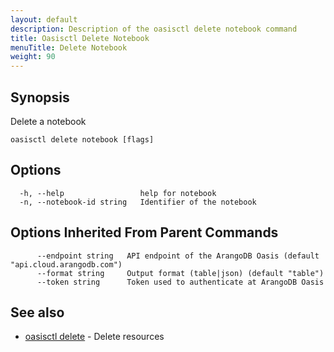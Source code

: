 ```yaml
---
layout: default
description: Description of the oasisctl delete notebook command
title: Oasisctl Delete Notebook
menuTitle: Delete Notebook
weight: 90
---
```

## Synopsis
Delete a notebook

```
oasisctl delete notebook [flags]
```

## Options
```
  -h, --help                 help for notebook
  -n, --notebook-id string   Identifier of the notebook
```

## Options Inherited From Parent Commands
```
      --endpoint string   API endpoint of the ArangoDB Oasis (default "api.cloud.arangodb.com")
      --format string     Output format (table|json) (default "table")
      --token string      Token used to authenticate at ArangoDB Oasis
```

## See also
* [oasisctl delete](_index.md)	 - Delete resources

